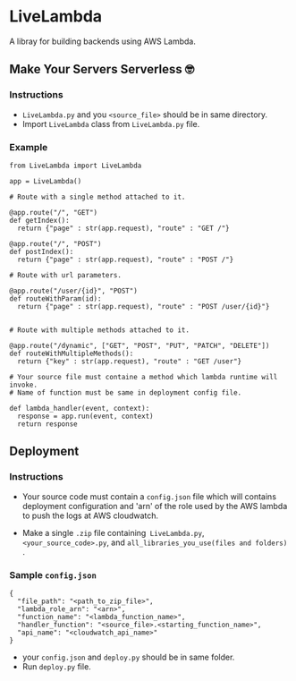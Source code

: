# LiveLambda
A libray for building backends using AWS Lambda.

## Make Your Servers Serverless 🤓

### Instructions
* `LiveLambda.py` and you ``<source_file>`` should be in same directory.
* Import ``LiveLambda`` class from ``LiveLambda.py`` file.
### Example

```
from LiveLambda import LiveLambda

app = LiveLambda()

# Route with a single method attached to it.

@app.route("/", "GET")
def getIndex():
  return {"page" : str(app.request), "route" : "GET /"}

@app.route("/", "POST")
def postIndex():
  return {"page" : str(app.request), "route" : "POST /"}

# Route with url parameters.

@app.route("/user/{id}", "POST")
def routeWithParam(id):
  return {"page" : str(app.request), "route" : "POST /user/{id}"}


# Route with multiple methods attached to it.

@app.route("/dynamic", ["GET", "POST", "PUT", "PATCH", "DELETE"])
def routeWithMultipleMethods():
  return {"key" : str(app.request), "route" : "GET /user"}

# Your source file must containe a method which lambda runtime will invoke.
# Name of function must be same in deployment config file.

def lambda_handler(event, context):
  response = app.run(event, context)
  return response

```

## Deployment

### Instructions
* Your source code must contain a ``config.json`` file which will contains deployment configuration and 'arn' of the role used by the AWS lambda to push the logs at AWS cloudwatch.

* Make a single `.zip` file containing` LiveLambda.py`, `<your_source_code>.py`, and `all_libraries_you_use(files and folders)` .
### Sample ``config.json``
```
{
  "file_path": "<path_to_zip_file>",
  "lambda_role_arn": "<arn>",
  "function_name": "<lambda_function_name>",
  "handler_function": "<source_file>.<starting_function_name>",
  "api_name": "<cloudwatch_api_name>"
}
```
* your ``config.json`` and ``deploy.py`` should be in same folder.
* Run ``deploy.py`` file. 
